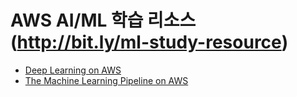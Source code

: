 # AWS AI/ML 학습 리소스(http://bit.ly/ml-study-resource)

- [Deep Learning on AWS](./DLonAWS/README.md)
- [The Machine Learning Pipeline on AWS](./ML_Pipeline/README.md)
